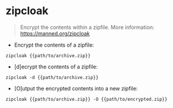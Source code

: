 # zipcloak

> Encrypt the contents within a zipfile.
> More information: <https://manned.org/zipcloak>

- Encrypt the contents of a zipfile:

`zipcloak {{path/to/archive.zip}}`

- [d]ecrypt the contents of a zipfile:

`zipcloak -d {{path/to/archive.zip}}`

- [O]utput the encrypted contents into a new zipfile:

`zipcloak {{path/to/archive.zip}} -O {{path/to/encrypted.zip}}`

